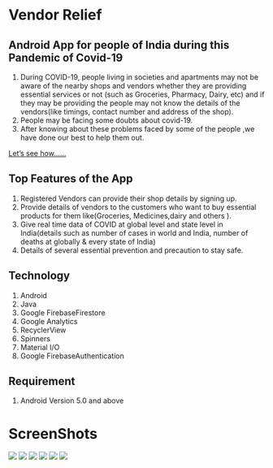 # Vendor Relief
## Android App for people of India during this Pandemic of Covid-19
1. During COVID-19, people living in societies and apartments may not be aware of the nearby shops and vendors whether they are providing essential services or not (such as Groceries, Pharmacy, Dairy, etc) and if they may be providing the people may not know the details of the vendors(like timings, contact number and address of the shop).
2. People may be facing some doubts about covid-19.
3. After knowing about these problems faced by some of the people ,we have done our best to help them out.

[Let’s see how……](https://drive.google.com/file/d/1jM2VANbsHNv4yrCOIaSbFtMtqQq1NZsp/view?usp=drivesdk)

## Top Features of the App
1. Registered Vendors can provide their shop details by signing up.
2. Provide details of vendors to the customers who want to buy essential products for them like(Groceries, Medicines,dairy and others ).
3. Give real time data of COVID at global level and state level in India(details such as number of cases in world and India, number of deaths at globally & every state of India)
4. Details of several essential prevention and precaution to stay safe.

## Technology
1. Android
2. Java
3. Google FirebaseFirestore
4. Google Analytics
5. RecyclerView
6. Spinners
7. Material I/O
8. Google FirebaseAuthentication

## Requirement 
1. Android Version 5.0 and above

# ScreenShots
![](https://github.com/plazzy99/VendorRelief/blob/master/app/src/main/res/drawable/userpage.png)
![](https://github.com/plazzy99/VendorRelief/blob/master/app/src/main/res/drawable/authenticationpage.png)
![](https://github.com/plazzy99/VendorRelief/blob/master/app/src/main/res/drawable/verificationpop.png)
![](https://github.com/plazzy99/VendorRelief/blob/master/app/src/main/res/drawable/vendordetailupdateform.png)
![](https://github.com/plazzy99/VendorRelief/blob/master/app/src/main/res/drawable/faqpage.png)
![](https://github.com/plazzy99/VendorRelief/blob/master/app/src/main/res/drawable/spreaddatapage.png)
